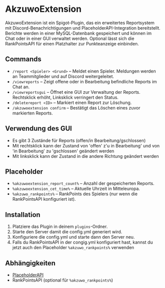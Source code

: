 # AkzuwoExtension

AkzuwoExtension ist ein Spigot-Plugin, das ein erweitertes Reportsystem mit Discord-Benachrichtigungen und PlaceholderAPI-Integration bereitstellt. Berichte werden in einer MySQL-Datenbank gespeichert und können im Chat oder in einer GUI verwaltet werden. Optional lässt sich die RankPointsAPI für einen Platzhalter zur Punkteanzeige einbinden.

## Commands
- `/report <Spieler> <Grund>` – Meldet einen Spieler. Meldungen werden an Teammitglieder und auf Discord weitergeleitet.
- `/viewreports` – Zeigt offene oder in Bearbeitung befindliche Reports im Chat an.
- `/viewreportsgui` – Öffnet eine GUI zur Verwaltung der Reports. Rechtsklick erhöht, Linksklick verringert den Status.
- `/deletereport <ID>` – Markiert einen Report zur Löschung.
- `/akzuwoextension confirm` – Bestätigt das Löschen eines zuvor markierten Reports.

## Verwendung des GUI
- Es gibt 3 Zustände für Reports (offen/in Bearbeitung/gschlossen)
- Mit rechtsklick kann der Zustand von 'offen' z'u in Bearbeitung' und von 'in Bearbeitung' zu 'gschlossen' geändert werden
- Mit linksklick kann der Zustand in die andere Richtung geändert werden

## Placeholder
- `%akzuwoextension_report_count%` – Anzahl der gespeicherten Reports.
- `%akzuwoextension_cet_time%` – Aktuelle Uhrzeit in Mitteleuropa.
- `%akzuwo_rankpoints%` – RankPoints des Spielers (nur wenn die RankPointsAPI konfiguriert ist).

## Installation
1. Platziere das Plugin in deinem `plugins`-Ordner.
2. Starte den Server damit die config.yml generiert wird.
3. Konfiguriere die config.yml und starte dann den Server neu.
4. Falls du RankPointsAPI in der congig.yml konfiguriert hast, kannst du jetzt auch den Placeholder `%akzuwo_rankpoints%` verwenden

## Abhängigkeiten
- [PlaceholderAPI](https://github.com/PlaceholderAPI/PlaceholderAPI)
- RankPointsAPI (optional für `%akzuwo_rankpoints%`)
